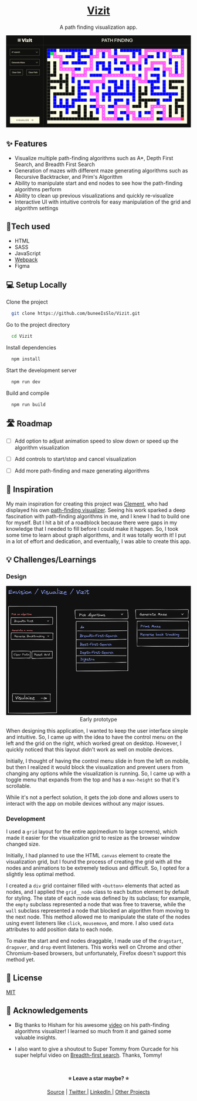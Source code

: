 <div align="center">

# [Vizit](https://github.com/buneeIsSlo/Vizit)

A path finding visualization app.

![desktop screenshot](./public/vizit.png)

</div>

## ✨ Features

- Visualize multiple path-finding algorithms such as A\*, Depth First Search, and Breadth First Search
- Generation of mazes with different maze generating algorithms such as Recursive Backtracker, and Prim's Algorithm
- Ability to manipulate start and end nodes to see how the path-finding algorithms perform
- Ability to clean up previous visualizations and quickly re-visualize
- Interactive UI with intuitive controls for easy manipulation of the grid and algorithm settings

## 🧰Tech used

- HTML
- SASS
- JavaScript
- [Webpack](https://webpack.js.org/)
- Figma

## 💻 Setup Locally

Clone the project

```bash
  git clone https://github.com/buneeIsSlo/Vizit.git
```

Go to the project directory

```bash
  cd Vizit
```

Install dependencies

```bash
  npm install
```

Start the development server

```bash
  npm run dev
```

Build and compile

```bash
  npm run build
```

## 🛣 Roadmap

- [ ] Add option to adjust animation speed to slow down or speed up the algorithm visualization

- [ ] Add controls to start/stop and cancel visualization

- [ ] Add more path-finding and maze generating algorithms

## 🌈 Inspiration

My main inspiration for creating this project was [Clement](https://www.youtube.com/@clem), who had displayed his own [path-finding visualizer](https://youtu.be/n4t_-NjY_Sg?t=178). Seeing his work sparked a deep fascination with path-finding algorithms in me, and I knew I had to build one for myself. But I hit a bit of a roadblock because there were gaps in my knowledge that I needed to fill before I could make it happen. So, I took some time to learn about graph algorithms, and it was totally worth it! I put in a lot of effort and dedication, and eventually, I was able to create this app.

## 💡 Challenges/Learnings

### Design

<div align="center">

![prototype screenshot](./public/earlyPrototype.png)
Early prototype

</div>

When designing this application, I wanted to keep the user interface simple and intuitive. So, I came up with the idea to have the control menu on the left and the grid on the right, which worked great on desktop. However, I quickly noticed that this layout didn't work as well on mobile devices.

Initially, I thought of having the control menu slide in from the left on mobile, but then I realized it would block the visualization and prevent users from changing any options while the visualization is running. So, I came up with a toggle menu that expands from the top and has a `max-height` so that it's scrollable.

While it's not a perfect solution, it gets the job done and allows users to interact with the app on mobile devices without any major issues.

### Development

I used a `grid` layout for the entire app(medium to large screens), which made it easier for the visualization grid to resize as the browser window changed size.

Initially, I had planned to use the HTML `canvas` element to create the visualization grid, but I found the process of creating the grid with all the nodes and animations to be extremely tedious and difficult. So, I opted for a slightly less optimal method.

I created a `div` grid container filled with `<button>` elements that acted as nodes, and I applied the `grid__node` class to each button element by default for styling. The state of each node was defined by its subclass; for example, the `empty` subclass represented a node that was free to traverse, while the `wall` subclass represented a node that blocked an algorithm from moving to the next node. This method allowed me to manipulate the state of the nodes using event listeners like `click`, `mousemove`, and more. I also used `data` attributes to add position data to each node.

To make the start and end nodes draggable, I made use of the `dragstart`, `dragover`, and `drop` event listeners. This works well on Chrome and other Chromium-based browsers, but unfortunately, Firefox doesn't support this method yet.

## 📜 License

[MIT](https://choosealicense.com/licenses/mit/)

## 💙 Acknowledgements

- Big thanks to Hisham for his awesome [video](https://www.youtube.com/watch?v=-A9SsbLfDMs) on his path-finding algorithms visualizer! I learned so much from it and gained some valuable insights.

- I also want to give a shoutout to Super Tommy from Ourcade for his super helpful video on [Breadth-first search](https://www.youtube.com/watch?v=CL_AhHhjZ7Y). Thanks, Tommy!

<br>

<div align="center">

<strong>⭐ Leave a star maybe? ⭐</strong><br>

<a href="https://github.com/buneeIsSlo/Vizit">Source</a>
| <a href="https://twitter.com/slo_bunee" target="_blank">Twitter </a>
| <a href="https://www.linkedin.com/in/bunee-dev/" target="_blank">LinkedIn </a>
| <a href="https://github.com/buneeIsSlo" target="_blank">Other Projects </a>

</div>
